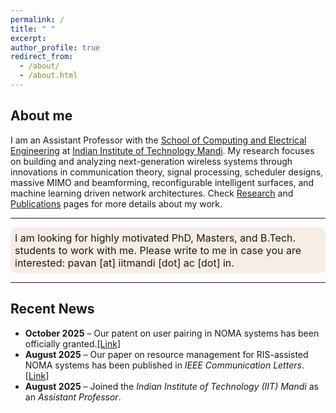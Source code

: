 ```yaml
---
permalink: /
title: " " 
excerpt: 
author_profile: true
redirect_from: 
  - /about/
  - /about.html
---
```

## About me 
I am an Assistant Professor with the [School of Computing and Electrical Engineering](https://scee.iitmandi.ac.in) at [Indian Institute of Technology Mandi](https://www.iitmandi.ac.in). My research focuses on building and analyzing next-generation wireless systems through innovations in communication theory, signal processing, scheduler designs, massive MIMO and beamforming, reconfigurable intelligent surfaces, and machine learning driven network architectures. Check [Research](./research) and [Publications](./publications) pages for more details about my work.
<!--I work in the areas of communications and signal processing, scheduler designs for cellular technologies, massive MIMO and beamforming, reconfigurable intelligent surfaces, and machine learning applications in wireless systems. 
-->

<hr>
<div class="announcement" style="background-color: #f6ede4 ; padding: 7px; border: 1px #295bcc; border-radius: 10px; font-size: 16px;font-color:#000000">
I am looking for highly motivated PhD, Masters, and B.Tech. students to work with me. Please write to me in case you are interested: pavan [at] iitmandi [dot] ac [dot] in.
</div>
<hr>

## Recent News
<ul>
  <li><b>October 2025</b> – Our patent on user pairing in NOMA systems has been officially granted.<a href="{{ '/files/patent_noma.pdf' | relative_url }}" target="_blank">[Link]</a> </li>
  <li><b>August 2025</b> – Our paper on resource management for RIS-assisted NOMA systems has been published in <i> IEEE Communication Letters</i>. <a href="https://doi.org/10.1109/LCOMM.2025.3577767" target="_blank">[Link]</a></li>
  <li><b>August 2025</b> – Joined the <i>Indian Institute of Technology (IIT) Mandi</i> as an <i>Assistant Professor</i>.</li>
</ul>

<!--[All News](/news.md/) -->

